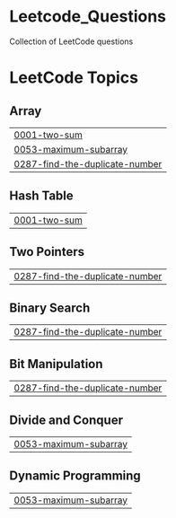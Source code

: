 # Leetcode_Questions
Collection of LeetCode questions 

<!---LeetCode Topics Start-->
# LeetCode Topics
## Array
|  |
| ------- |
| [0001-two-sum](https://github.com/rishijain21/Leetcode_Questions/tree/master/0001-two-sum) |
| [0053-maximum-subarray](https://github.com/rishijain21/Leetcode_Questions/tree/master/0053-maximum-subarray) |
| [0287-find-the-duplicate-number](https://github.com/rishijain21/Leetcode_Questions/tree/master/0287-find-the-duplicate-number) |
## Hash Table
|  |
| ------- |
| [0001-two-sum](https://github.com/rishijain21/Leetcode_Questions/tree/master/0001-two-sum) |
## Two Pointers
|  |
| ------- |
| [0287-find-the-duplicate-number](https://github.com/rishijain21/Leetcode_Questions/tree/master/0287-find-the-duplicate-number) |
## Binary Search
|  |
| ------- |
| [0287-find-the-duplicate-number](https://github.com/rishijain21/Leetcode_Questions/tree/master/0287-find-the-duplicate-number) |
## Bit Manipulation
|  |
| ------- |
| [0287-find-the-duplicate-number](https://github.com/rishijain21/Leetcode_Questions/tree/master/0287-find-the-duplicate-number) |
## Divide and Conquer
|  |
| ------- |
| [0053-maximum-subarray](https://github.com/rishijain21/Leetcode_Questions/tree/master/0053-maximum-subarray) |
## Dynamic Programming
|  |
| ------- |
| [0053-maximum-subarray](https://github.com/rishijain21/Leetcode_Questions/tree/master/0053-maximum-subarray) |
<!---LeetCode Topics End-->